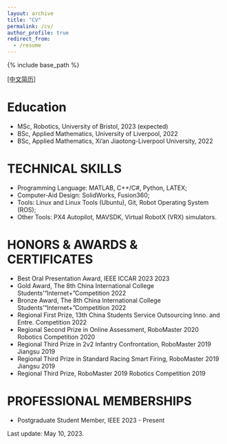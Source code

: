 ```yaml
---
layout: archive
title: "CV"
permalink: /cv/
author_profile: true
redirect_from:
  - /resume
---
```


{% include base_path %}

[[中文简历]](https://robodd.github.io/site/cv-cn/)

Education
======
* MSc, Robotics, University of Bristol, 2023 (expected)
* BSc, Applied Mathematics, University of Liverpool, 2022
* BSc, Applied Mathematics, Xi’an Jiaotong-Liverpool University, 2022

TECHNICAL SKILLS
======
* Programming Language: MATLAB, C++/C#, Python, LATEX;
* Computer-Aid Design: SolidWorks, Fusion360;
* Tools: Linux and Linux Tools (Ubuntu), Git, Robot Operating System (ROS);
* Other Tools: PX4 Autopilot, MAVSDK, Virtual RobotX (VRX) simulators.


HONORS & AWARDS & CERTIFICATES
======
* Best Oral Presentation Award, IEEE ICCAR 2023 2023
* Gold Award, The 8th China International College Students’“Internet+”Competition 2022
* Bronze Award, The 8th China International College Students’“Internet+”Competition 2022
* Regional First Prize, 13th China Students Service Outsourcing Inno. and Entre. Competition 2022
* Regional Second Prize in Online Assessment, RoboMaster 2020 Robotics Competition 2020
* Regional Third Prize in 2v2 Infantry Confrontation, RoboMaster 2019 Jiangsu 2019
* Regional Third Prize in Standard Racing Smart Firing, RoboMaster 2019 Jiangsu 2019
* Regional Third Prize, RoboMaster 2019 Robotics Competition 2019


PROFESSIONAL MEMBERSHIPS
======
* Postgraduate Student Member, IEEE 2023 - Present


Last update: May 10, 2023.
<!-- <table width="100%" align="center" border="0" cellspacing="0" cellpadding="20">
      <tr>
        <td width="30%" valign="middle">
          <a href=""><img src="https://www.datocms-assets.com/7860/1648651835-logo-colour.jpeg?auto=compress&dpr=2&fm=webp&h=50&w=180" width="100"></a>
        </td>
        <td width="30%" valign="middle">
          <a href=""><img src="/site/images/XJTLU_logo.png" width="100"></a>
        </td>
        <td width="30%" valign="middle">
          <a href=""><img src="https://www.xjtlu.edu.cn/wp-content/uploads/2022/09/2.png" width="100"></a>
        </td>     
      </tr>
</table> -->

<!-- 
Work experience
======
* Summer 2015: Research Assistant
  * Github University
  * Duties included: Tagging issues
  * Supervisor: Professor Git

* Fall 2015: Research Assistant
  * Github University
  * Duties included: Merging pull requests
  * Supervisor: Professor Hub -->
  
<!-- Skills
======
* Skill 1
* Skill 2
  * Sub-skill 2.1
  * Sub-skill 2.2
  * Sub-skill 2.3
* Skill 3 -->

